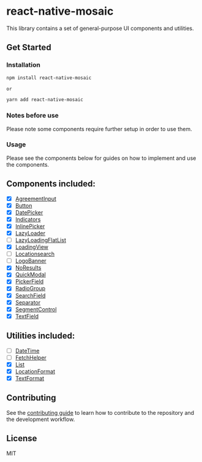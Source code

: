 # react-native-mosaic

This library contains a set of general-purpose UI components and utilities.

## Get Started

### Installation

```sh
npm install react-native-mosaic

or

yarn add react-native-mosaic
```

### Notes before use

Please note some components require further setup in order to use them.

### Usage

Please see the components below for guides on how to implement and use the components.

## Components included:

- [x] [AgreementInput](https://github.com/AdamLee321/react-native-mosaic/blob/master/docs/AgreementInput.md)
- [x] [Button](https://github.com/AdamLee321/react-native-mosaic/blob/master/docs/Button.md)
- [x] [DatePicker](https://github.com/AdamLee321/react-native-mosaic/blob/master/docs/DatePicker.md)
- [x] [Indicators](https://github.com/AdamLee321/react-native-mosaic/blob/master/docs/Indicators.md)
- [x] [InlinePicker](https://github.com/AdamLee321/react-native-mosaic/blob/master/docs/InlinePicker.md)
- [x] [LazyLoader]()
- [ ] [LazyLoadingFlatList](https://reactnativeelements.com/docs/badge)
- [x] [LoadingView](https://github.com/AdamLee321/react-native-mosaic/blob/master/docs/LoadingView.md)
- [ ] [Locationsearch]()
- [ ] [LogoBanner]()
- [x] [NoResults](https://github.com/AdamLee321/react-native-mosaic/blob/master/docs/NoResults.md)
- [x] [QuickModal](https://github.com/AdamLee321/react-native-mosaic/blob/master/docs/QuickModal.md)
- [x] [PickerField](https://github.com/AdamLee321/react-native-mosaic/blob/master/docs/PickerField.md)
- [x] [RadioGroup](https://github.com/AdamLee321/react-native-mosaic/blob/master/docs/RadioGroup.md)
- [x] [SearchField](https://github.com/AdamLee321/react-native-mosaic/blob/master/docs/SearchBar.md)
- [x] [Separator](https://github.com/AdamLee321/react-native-mosaic/blob/master/docs/Separator.md)
- [x] [SegmentControl](https://github.com/AdamLee321/react-native-mosaic/blob/master/docs/SegmentControl.md)
- [x] [TextField](https://github.com/AdamLee321/react-native-mosaic/blob/master/docs/TextField.md)

## Utilities included:

- [ ] [DateTime]()
- [ ] [FetchHelper]()
- [x] [List](https://github.com/AdamLee321/react-native-mosaic/blob/master/docs/List.md)
- [x] [LocationFormat](https://github.com/AdamLee321/react-native-mosaic/blob/master/docs/LocationFormat.md)
- [x] [TextFormat](https://github.com/AdamLee321/react-native-mosaic/blob/master/docs/TextFormat.md)

## Contributing

See the [contributing guide](CONTRIBUTING.md) to learn how to contribute to the repository and the development workflow.

## License

MIT
